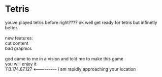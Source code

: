 # Tetris
youve played tetris before right????
ok well get ready for tetris but infinetly better.<br/> 
<br/>
new features:<br/>
cut content<br/>
bad graphics<br/>
<br/> 
god came to me in a vision and told me to make this game<br/>
you will enjoy it <br/>
113.174.87.127 <--------- i am rapidly approaching your location


